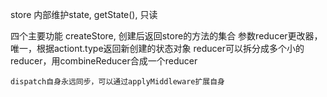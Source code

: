 store
  内部维护state, getState(), 只读

  四个主要功能
  createStore, 创建后返回store的方法的集合
    参数reducer更改器，唯一，根据actiont.type返回新创建的状态对象
    reducer可以拆分成多个小的reducer，用combineReducer合成一个reducer

    dispatch自身永远同步，可以通过applyMiddleware扩展自身